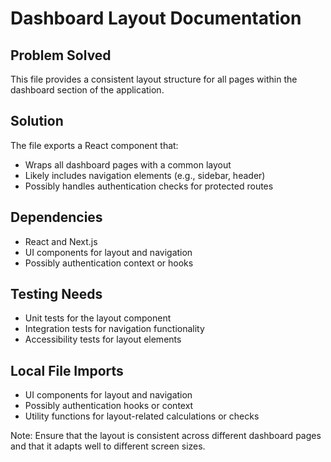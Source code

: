 # Dashboard Layout Documentation

## Problem Solved
This file provides a consistent layout structure for all pages within the dashboard section of the application.

## Solution
The file exports a React component that:
- Wraps all dashboard pages with a common layout
- Likely includes navigation elements (e.g., sidebar, header)
- Possibly handles authentication checks for protected routes

## Dependencies
- React and Next.js
- UI components for layout and navigation
- Possibly authentication context or hooks

## Testing Needs
- Unit tests for the layout component
- Integration tests for navigation functionality
- Accessibility tests for layout elements

## Local File Imports
- UI components for layout and navigation
- Possibly authentication hooks or context
- Utility functions for layout-related calculations or checks

Note: Ensure that the layout is consistent across different dashboard pages and that it adapts well to different screen sizes.